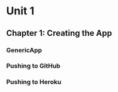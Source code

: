 # Unit 1
## Chapter 1: Creating the App

### GenericApp

### Pushing to GitHub

### Pushing to Heroku
